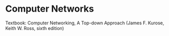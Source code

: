 # Computer Networks

Textbook: Computer Networking, A Top-down Approach \(James F. Kurose, Keith W. Ross, sixth edition\)

